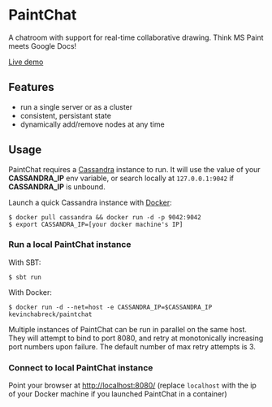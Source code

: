 # PaintChat
A chatroom with support for real-time collaborative drawing. Think MS Paint meets Google Docs!

[Live demo](http://draw.ws)

## Features

-  run a single server or as a cluster
-  consistent, persistant state
-  dynamically add/remove nodes at any time

## Usage

PaintChat requires a [Cassandra](http://cassandra.apache.org/) instance to run. It will use the value of your __CASSANDRA_IP__ env variable, or search locally at `127.0.0.1:9042` if __CASSANDRA_IP__ is unbound.

Launch a quick Cassandra instance with [Docker](https://www.docker.com/):

	$ docker pull cassandra && docker run -d -p 9042:9042
	$ export CASSANDRA_IP=[your docker machine's IP]

### Run a local PaintChat instance

With SBT:

	$ sbt run

With Docker:

	$ docker run -d --net=host -e CASSANDRA_IP=$CASSANDRA_IP kevinchabreck/paintchat

Multiple instances of PaintChat can be run in parallel on the same host. They will attempt to bind to port 8080, and retry at monotonically increasing port numbers upon failure. The default number of max retry attempts is 3.

### Connect to local PaintChat instance

Point your browser at [http://localhost:8080/](http://localhost:8080/) (replace `localhost` with the ip of your Docker machine if you launched PaintChat in a container)
